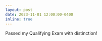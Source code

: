 ```yaml
---
layout: post
date: 2023-11-01 12:00:00-0400
inline: true
---
```


Passed my Qualifying Exam with distinction!
